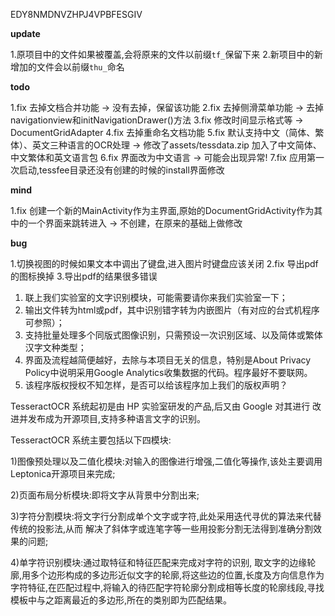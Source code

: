 EDY8NMDNVZHPJ4VPBFESGIV

**update**

1.原项目中的文件如果被覆盖,会将原来的文件以前缀`tf_`保留下来
2.新项目中的新增加的文件会以前缀`thu_`命名

**todo**

1.fix 去掉文档合并功能 -> 没有去掉，保留该功能
2.fix 去掉侧滑菜单功能 -> 去掉navigationview和initNavigationDrawer()方法
3.fix 修改时间显示格式等 -> DocumentGridAdapter
4.fix 去掉重命名文档功能
5.fix 默认支持中文（简体、繁体）、英文三种语言的OCR处理 -> 修改了assets/tessdata.zip 加入了中文简体、中文繁体和英文语言包
6.fix 界面改为中文语言 -> 可能会出现异常!
7.fix 应用第一次启动,tessfee目录还没有创建的时候的install界面修改

**mind**

1.fix 创建一个新的MainActivity作为主界面,原始的DocumentGridActivity作为其中的一个界面来跳转进入 -> 不创建，在原来的基础上做修改



**bug**

1.切换视图的时候如果文本中调出了键盘,进入图片时键盘应该关闭
2.fix 导出pdf的图标换掉
3.导出pdf的结果很多错误



1. 联上我们实验室的文字识别模块，可能需要请你来我们实验室一下；
2. 输出文件转为html或pdf，其中识别错字转为内嵌图片（有对应的台式机程序可参照）；
3. 支持批量处理多个同版式图像识别，只需预设一次识别区域、以及简体或繁体汉字文种类型；
4. 界面及流程越简便越好，去除与本项目无关的信息，特别是About Privacy Policy中说明采用Google Analytics收集数据的代码。程序最好不要联网。
5. 该程序版权授权不知怎样，是否可以给该程序加上我们的版权声明？




TesseractOCR 系统起初是由 HP 实验室研发的产品,后又由 Google 对其进行 改进并发布成为开源项目,支持多种语言文字的识别。

TesseractOCR 系统主要包括以下四模块:

1)图像预处理以及二值化模块:对输入的图像进行增强,二值化等操作,该处主要调用Leptonica开源项目来完成; 

2)页面布局分析模块:即将文字从背景中分割出来;

3)字符分割模块:将文字行分割成单个文字或字符,此处采用迭代寻优的算法来代替传统的投影法,从而 解决了斜体字或连笔字等一些用投影分割无法得到准确分割效果的问题;

4)单字符识别模块:通过取特征和特征匹配来完成对字符的识别, 取文字的边缘轮廓,用多个边形构成的多边形近似文字的轮廓,将这些边的位置,长度及方向信息作为字符特征,在匹配过程中,将输入的待匹配字符轮廓分割成相等长度的轮廓线段,寻找模板中与之距离最近的多边形,所在的类别即为匹配结果。
